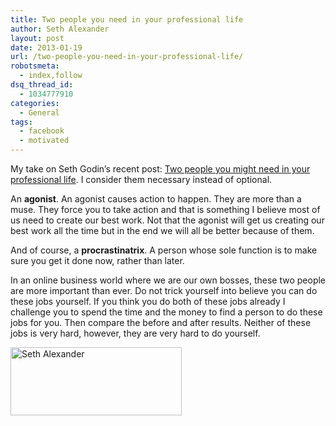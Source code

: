 ```yaml
---
title: Two people you need in your professional life
author: Seth Alexander
layout: post
date: 2013-01-19
url: /two-people-you-need-in-your-professional-life/
robotsmeta:
  - index,follow
dsq_thread_id:
  - 1034777910
categories:
  - General
tags:
  - facebook
  - motivated
---
```

My take on Seth Godin&#8217;s recent post: <a rel="nofollow" href="http://sethgodin.typepad.com/seths_blog/2013/01/two-people-you-might-need-in-your-professional-life.html">Two people you might need in your professional life</a>. I consider them necessary instead of optional.

An **agonist**. An agonist causes action to happen. They are more than a muse. They force you to take action and that is something I believe most of us need to create our best work. Not that the agonist will get us creating our best work all the time but in the end we will all be better because of them.

And of course, a **procrastinatrix**. A person whose sole function is to make sure you get it done now, rather than later.

In an online business world where we are our own bosses, these two people are more important than ever. Do not trick yourself into believe you can do these jobs yourself. If you think you do both of these jobs already I challenge you to spend the time and the money to find a person to do these jobs for you. Then compare the before and after results. Neither of these jobs is very hard, however, they are very hard to do yourself.

<img title="" class="alignleft size-full wp-image-602" alt="Seth Alexander" src="http://sethaalexander.com/wp-content/uploads/2012/09/signature.png" width="274" height="109" />